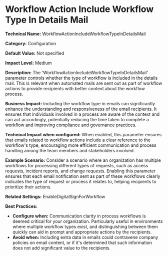 # Workflow Action Include Workflow Type In Details Mail

**Technical Name:** WorkflowActionIncludeWorkflowTypeInDetailsMail

**Category:** Configuration

**Default Value:** Not specified

**Impact Level:** Medium

**Description:** The 'WorkflowActionIncludeWorkflowTypeInDetailsMail' parameter controls whether the type of workflow is included in the details mail. This is relevant when automated mails are sent out as part of workflow actions to provide recipients with better context about the workflow process.

**Business Impact:** Including the workflow type in emails can significantly enhance the understanding and responsiveness of the email recipients. It ensures that individuals involved in a process are aware of the context and can act accordingly, potentially reducing the time taken to complete a workflow and improving compliance and governance practices.

**Technical Impact when configured:** When enabled, this parameter ensures that emails related to workflow actions include a clear reference to the workflow's type, encouraging more efficient communication and process handling among the team members and stakeholders involved. 

**Example Scenario:** Consider a scenario where an organization has multiple workflows for processing different types of requests, such as access requests, incident reports, and change requests. Enabling this parameter ensures that each email notification sent as part of these workflows clearly indicates the type of request or process it relates to, helping recipients to prioritize their actions.

**Related Settings:** EnableDigitalSignForWorkflow

**Best Practices:** 
- **Configure when:** Communication clarity in process workflows is deemed critical for your organization. Particularly useful in environments where multiple workflow types exist, and distinguishing between them quickly can aid in prompt and appropriate actions by the recipients.
- **Avoid when:** Including extra data in emails could contravene company policies on email content, or if it's determined that such information does not add significant value to the recipients.